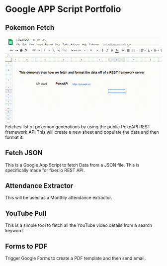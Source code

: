 # Google APP Script Portfolio

## Pokemon Fetch
![](pokemon.gif)
Fetches list of pokemon generations by using the public PokeAPI REST framework API
This will create a new sheet and populate the data and then format it.

## Fetch JSON
This is a Google App Script to fetch Data from a JSON file.
This is specifically made for fixer.io REST API.

## Attendance Extractor
This will be used as a Monthly attendance extractor.

## YouTube Pull
This is a simple tool to fetch all the YouTube video details
from a search keyword.

## Forms to PDF
Trigger Google Forms to create a PDF template and then send email.
